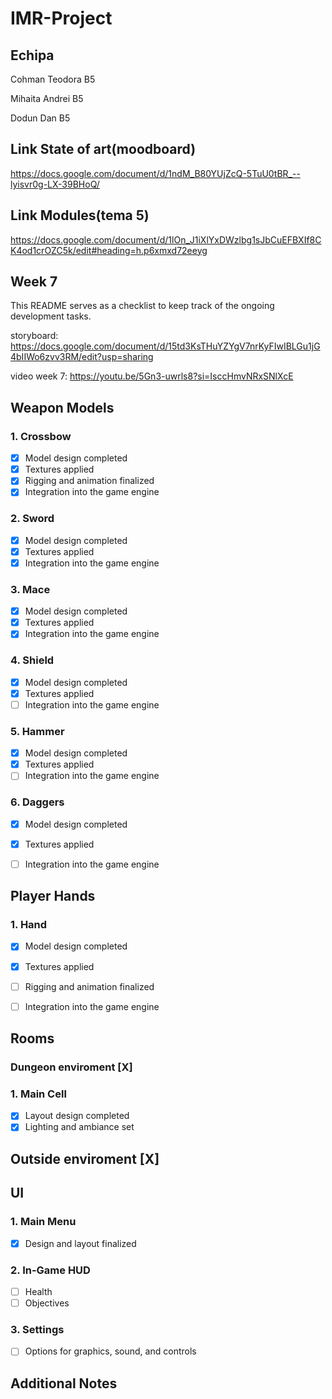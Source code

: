 # IMR-Project

## Echipa
Cohman Teodora B5

Mihaita Andrei B5

Dodun Dan B5

## Link State of art(moodboard)
https://docs.google.com/document/d/1ndM_B80YUjZcQ-5TuU0tBR_--lyisvr0g-LX-39BHoQ/

## Link Modules(tema 5)
https://docs.google.com/document/d/1lOn_J1iXlYxDWzlbg1sJbCuEFBXIf8CK4od1crOZC5k/edit#heading=h.p6xmxd72eeyg

## Week 7
This README serves as a checklist to keep track of the ongoing development tasks.

storyboard: https://docs.google.com/document/d/15td3KsTHuYZYgV7nrKyFIwIBLGu1jG4bIIWo6zvv3RM/edit?usp=sharing

video week 7: https://youtu.be/5Gn3-uwrls8?si=IsccHmvNRxSNlXcE

## Weapon Models

### 1. Crossbow
- [X] Model design completed
- [X] Textures applied
- [X] Rigging and animation finalized
- [X] Integration into the game engine

### 2. Sword
- [X] Model design completed
- [X] Textures applied
- [X] Integration into the game engine

### 3. Mace
- [X] Model design completed
- [X] Textures applied
- [X] Integration into the game engine

### 4. Shield
- [X] Model design completed
- [X] Textures applied
- [ ] Integration into the game engine

### 5. Hammer
- [x] Model design completed
- [x] Textures applied
- [ ] Integration into the game engine

### 6. Daggers
- [x] Model design completed
- [x] Textures applied
- [ ] Integration into the game engine


## Player Hands

### 1. Hand
- [X] Model design completed
- [x] Textures applied
- [ ] Rigging and animation finalized
- [ ] Integration into the game engine


## Rooms

### Dungeon enviroment [X]

### 1. Main Cell
- [X] Layout design completed
- [X] Lighting and ambiance set

## Outside enviroment [X]

## UI

### 1. Main Menu
- [X] Design and layout finalized

### 2. In-Game HUD
- [ ] Health
- [ ] Objectives

### 3. Settings
- [ ] Options for graphics, sound, and controls

## Additional Notes
